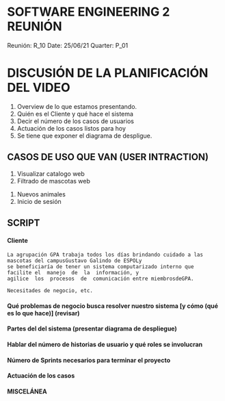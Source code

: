 # SOFTWARE ENGINEERING 2 REUNIÓN
Reunión: R_10
Date: 25/06/21
Quarter: P_01

<!-- ============================================= [BACKLOG DEV-OPS] ============================================== -->

# DISCUSIÓN DE LA PLANIFICACIÓN DEL VIDEO
<!-- Ver el PP -->
1. Overview de lo que estamos presentando.
2. Quién es el Cliente y qué hace el sistema
4. Decir el número de los casos de usuarios
5. Actuación de los casos listos para hoy
6. Se tiene que exponer el diagrama de despligue.


## CASOS DE USO QUE VAN (USER INTRACTION)
<!-- Usar combinación de PP (caso de uso) con actuación -->

<!-- Web -->
1. Visualizar catalogo web
2. Filtrado de mascotas web

<!-- Móbil -->
1. Nuevos animales 
2. Inicio de sesión 


## SCRIPT

#### Cliente
```
La agrupación GPA trabaja todos los días brindando cuidado a las mascotas del campusGustavo Galindo de ESPOLy
se beneficiaría de tener un sistema computarizado interno que  facilite el  manejo  de  la  información, y
agilice  los  procesos  de  comunicación entre miembrosdeGPA.

Necesitades de negocio, etc.
```

#### Qué problemas de negocio busca resolver nuestro sistema [y cómo (qué es lo que hace)] (revisar) 

#### Partes del del sistema (presentar diagrama de despliegue)

#### Hablar del número de historias de usuario y qué roles se involucran

#### Número de Sprints necesarios para terminar el proyecto

#### Actuación de los casos

#### MISCELÁNEA 



